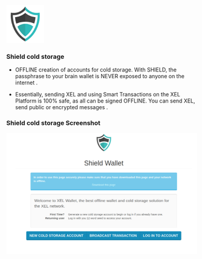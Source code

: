 
<img src="shield.png" width="100" class="center">


### Shield cold storage


* OFFLINE creation of accounts for cold storage. With SHIELD, the passphrase to your brain wallet is NEVER exposed to anyone on the internet .

* Essentially, sending XEL and using Smart Transactions on the XEL Platform is 100% safe, as all can be signed OFFLINE. You can send XEL, send public or encrypted messages .


### Shield cold storage Screenshot

<img src="2018-12-09.jpg" width="750" class="center">
